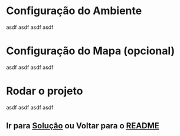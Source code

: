 # Configuração do Ambiente

asdf asdf asdf asdf


# Configuração do Mapa (opcional)

asdf asdf asdf asdf


# Rodar o projeto

asdf asdf asdf asdf


## Ir para [Solução](solucao.md) ou Voltar para o [README](README.md)
